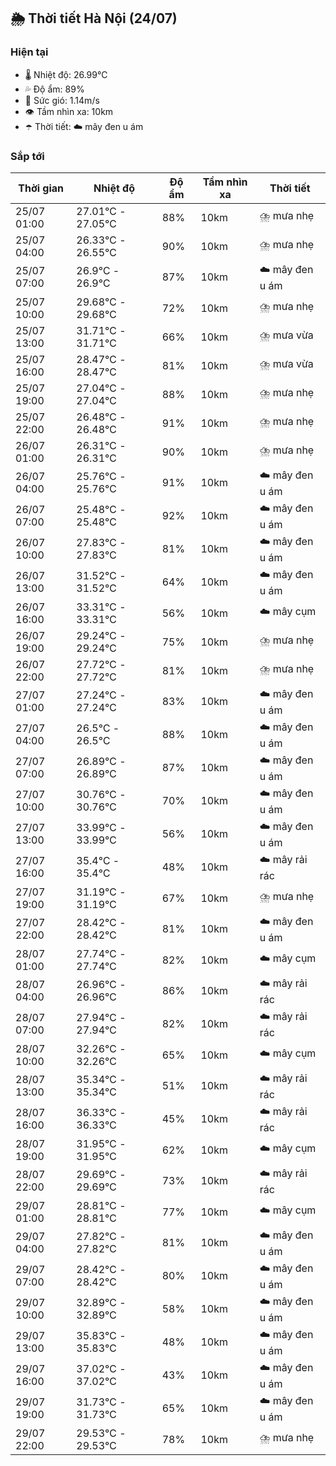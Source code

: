 ## 🌦️ Thời tiết Hà Nội (24/07)

### Hiện tại

- 🌡️ Nhiệt độ: 26.99℃
- 💦 Độ ẩm: 89%
- 💨 Sức gió: 1.14m/s
- 👁️ Tầm nhìn xa: 10km
- ☂️ Thời tiết: ☁️ mây đen u ám

### Sắp tới

| Thời gian | Nhiệt độ | Độ ẩm | Tầm nhìn xa | Thời tiết |
| --- | --- | --- | --- | --- |
| 25/07 01:00 | 27.01℃ - 27.05℃ | 88% | 10km | ⛈️ mưa nhẹ |
| 25/07 04:00 | 26.33℃ - 26.55℃ | 90% | 10km | ⛈️ mưa nhẹ |
| 25/07 07:00 | 26.9℃ - 26.9℃ | 87% | 10km | ☁️ mây đen u ám |
| 25/07 10:00 | 29.68℃ - 29.68℃ | 72% | 10km | ⛈️ mưa nhẹ |
| 25/07 13:00 | 31.71℃ - 31.71℃ | 66% | 10km | ⛈️ mưa vừa |
| 25/07 16:00 | 28.47℃ - 28.47℃ | 81% | 10km | ⛈️ mưa vừa |
| 25/07 19:00 | 27.04℃ - 27.04℃ | 88% | 10km | ⛈️ mưa nhẹ |
| 25/07 22:00 | 26.48℃ - 26.48℃ | 91% | 10km | ⛈️ mưa nhẹ |
| 26/07 01:00 | 26.31℃ - 26.31℃ | 90% | 10km | ⛈️ mưa nhẹ |
| 26/07 04:00 | 25.76℃ - 25.76℃ | 91% | 10km | ☁️ mây đen u ám |
| 26/07 07:00 | 25.48℃ - 25.48℃ | 92% | 10km | ☁️ mây đen u ám |
| 26/07 10:00 | 27.83℃ - 27.83℃ | 81% | 10km | ☁️ mây đen u ám |
| 26/07 13:00 | 31.52℃ - 31.52℃ | 64% | 10km | ☁️ mây đen u ám |
| 26/07 16:00 | 33.31℃ - 33.31℃ | 56% | 10km | ☁️ mây cụm |
| 26/07 19:00 | 29.24℃ - 29.24℃ | 75% | 10km | ⛈️ mưa nhẹ |
| 26/07 22:00 | 27.72℃ - 27.72℃ | 81% | 10km | ⛈️ mưa nhẹ |
| 27/07 01:00 | 27.24℃ - 27.24℃ | 83% | 10km | ☁️ mây đen u ám |
| 27/07 04:00 | 26.5℃ - 26.5℃ | 88% | 10km | ☁️ mây đen u ám |
| 27/07 07:00 | 26.89℃ - 26.89℃ | 87% | 10km | ☁️ mây đen u ám |
| 27/07 10:00 | 30.76℃ - 30.76℃ | 70% | 10km | ☁️ mây đen u ám |
| 27/07 13:00 | 33.99℃ - 33.99℃ | 56% | 10km | ☁️ mây đen u ám |
| 27/07 16:00 | 35.4℃ - 35.4℃ | 48% | 10km | ☁️ mây rải rác |
| 27/07 19:00 | 31.19℃ - 31.19℃ | 67% | 10km | ⛈️ mưa nhẹ |
| 27/07 22:00 | 28.42℃ - 28.42℃ | 81% | 10km | ☁️ mây đen u ám |
| 28/07 01:00 | 27.74℃ - 27.74℃ | 82% | 10km | ☁️ mây cụm |
| 28/07 04:00 | 26.96℃ - 26.96℃ | 86% | 10km | ☁️ mây rải rác |
| 28/07 07:00 | 27.94℃ - 27.94℃ | 82% | 10km | ☁️ mây rải rác |
| 28/07 10:00 | 32.26℃ - 32.26℃ | 65% | 10km | ☁️ mây cụm |
| 28/07 13:00 | 35.34℃ - 35.34℃ | 51% | 10km | ☁️ mây rải rác |
| 28/07 16:00 | 36.33℃ - 36.33℃ | 45% | 10km | ☁️ mây rải rác |
| 28/07 19:00 | 31.95℃ - 31.95℃ | 62% | 10km | ☁️ mây cụm |
| 28/07 22:00 | 29.69℃ - 29.69℃ | 73% | 10km | ☁️ mây rải rác |
| 29/07 01:00 | 28.81℃ - 28.81℃ | 77% | 10km | ☁️ mây cụm |
| 29/07 04:00 | 27.82℃ - 27.82℃ | 81% | 10km | ☁️ mây đen u ám |
| 29/07 07:00 | 28.42℃ - 28.42℃ | 80% | 10km | ☁️ mây đen u ám |
| 29/07 10:00 | 32.89℃ - 32.89℃ | 58% | 10km | ☁️ mây đen u ám |
| 29/07 13:00 | 35.83℃ - 35.83℃ | 48% | 10km | ☁️ mây đen u ám |
| 29/07 16:00 | 37.02℃ - 37.02℃ | 43% | 10km | ☁️ mây đen u ám |
| 29/07 19:00 | 31.73℃ - 31.73℃ | 65% | 10km | ☁️ mây đen u ám |
| 29/07 22:00 | 29.53℃ - 29.53℃ | 78% | 10km | ⛈️ mưa nhẹ |
